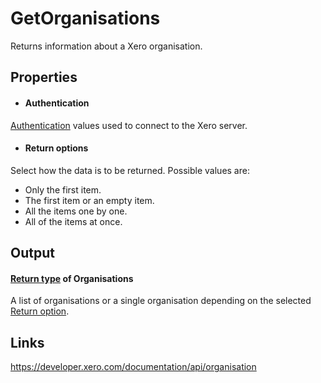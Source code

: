 GetOrganisations
============

Returns information about a Xero organisation.

Properties
----------

- #### Authentication
[Authentication](../../../Common/Authentication/Index.md) values used to connect to the Xero server.
- #### Return options
Select how the data is to be returned. Possible values are:
  * Only the first item.
  * The first item or an empty item. 
  * All the items one by one.
  * All of the items at once.


Output
-----
#### [Return type](#return-options) of Organisations
A list of organisations or a single organisation depending on the selected [Return option](#return-options).

Links
-----

https://developer.xero.com/documentation/api/organisation